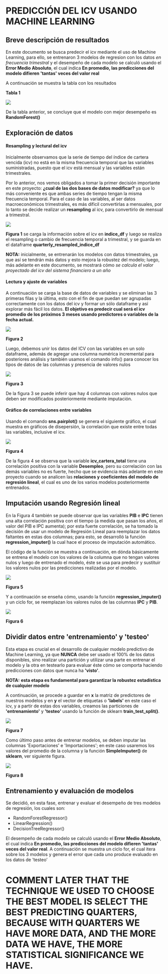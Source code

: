 # PREDICCIÓN DEL ICV USANDO MACHINE LEARNING  

## Breve descripción de resultados

En este documento se busca predecir el icv mediante el uso de Machine Learning, para ello, se entrenaron 3 modelos de regresion con los datos *en frecuencia trimestral* y el desempeño de cada modelo se calculó usando el **Error Medio Absoluto**, el cual indica **En promedio, las predicciones del modelo difieren 'tantas' veces del valor real**

A continuación se muestra la tabla con los resultados

**Tabla 1**

![](figuras_y_tablas/Tabla_1.PNG)

De la tabla anterior, se concluye que el modelo con mejor desempeño es **RandomForest()**

## Exploración de datos

#### Resampling y lectural del icv

Inicialmente observamos que la serie de tiempo del índice de cartera vencida (icv) no está en la misma frecuencia temporal que las variables suministradas, puesto que el icv está mensual y las variables están trimestrales.

Por lo anterior, nos vemos obligados a tomar la primer decisión importante en este proyecto: **¿cual de las dos bases de datos modificar?** ya que lo más conveniente es que ambas series de tiempo tengan la misma frecuencia temporal. Para el caso de las variables, al ser datos macroeconómicos trimestrales, es más dificil convertirlas a mensuales, por lo tanto se decide realizar un **resampling** al icv, para convertirlo de mensual a trimestral. 

![](figuras_y_tablas/figura_1.PNG)

**Figura 1** se carga la información sobre el icv en **indice_df** y luego se realiza el resampling o cambio de frecuencia temporal a trimestral, y se guarda en el dataframe **quarterly_resampled_indice_df**

**NOTA:** inicialmente, se entrenarán los modelos con datos trimestrales, ya que así se tendrán más datos y esto mejora la robustez del modelo; luego, más adelante en este documento, se mostrará cómo *se calcula el valor proyectado del icv del sistema financiero a un año* 

#### Lectura y ajuste de variables

A continuación se carga la base de datos de variables y se eliminan las 3 primeras filas y la última, esto con el fin de que puedan ser agrupadas correctamente con los datos del icv y formar un sólo dataframe y así explorar más fácil los datos. 
**El objetivo es predecir cual será el icv promedio de los próximos 3 meses usando predictores o variables de la fecha actual.**

![](figuras_y_tablas/Figura_2.PNG)

**Figura 2**

Luego, debemos unir los datos del ICV con las variables en un solo dataframe, además de agregar una columna numérica incremental para posteriores análisis y también usamos el comando info() para conocer los tipos de datos de las columnas y presencia de valores nulos

![](figuras_y_tablas/Figura_3.PNG)

**Figura 3**

De la figura 3 se puede inferir que hay 4 columnas con valores nulos que deben ser modificados posteriormente mediante imputación. 

#### Gráfico de correlaciones entre variables 

Usando el comando **sns.pairplot()** se genera el siguiente gráfico, el cual muestra en gráficos de disepersión, la correlación que existe entre todas las variables, inclusive el icv. 

![](figuras_y_tablas/Figura_4.png)

**Figura 4** 

De la figura 4 se observa que la variable **icv_cartera_total** tiene una correlación positiva con la variable **Desempleo**, pero su correlación con las demás variables no es fuerte, hecho que se evidencia más adelante en este proyecto cuando se analicen las **relaciones y coeficientes del modelo de regresión lineal**, el cual es uno de los varios modelos posteriormente entrenados. 



## Imputación usando Regresión lineal 

En la Figura 4 también se puede observar que las variables **PIB** e **IPC** tienen una alta correlación positiva con el tiempo (a medida que pasan los años, el valor del PIB e IPC aumenta); por esta fuerte correlación, se ha tomado la decisión de usar un modelo de Regresión Lineal para reemplazar los datos faltantes en estas dos columnas; para esto, se desarrolló la función **regression_imputer()** la cual hace el proceso de imputación automático. 

El código de la función se muestra a continuación, en dónda básicamente se entrena el modelo con los valores de la columna que no tengan valores nulos y luego de entrenado el modelo, éste se usa para predecir y sustituir los valores nulos por las predicciones realizadas por el modelo. 

![](figuras_y_tablas/Figura_5.png)

**Figura 5**

Y a continuación se enseña cómo, usando la función **regression_imputer()** y un ciclo for, se reemplazan los valores nulos de las columnas **IPC** y **PIB**.

![](figuras_y_tablas/Figura_6.png)

**Figura 6** 

## Dividir datos entre 'entrenamiento' y 'testeo'

Esta etapa es crucial en el desarrollo de cualquier modelo predictivo de Machine Learning, ya que **NUNCA** debe ser usado el 100% de los datos disponibles, sino realizar una partición y utilizar una parte en entrenar el modelo y la otra en testearlo para evaluar éste cómo se comporta haciendo predicciones con datos que nunca ha **'visto'**.

**NOTA:** **esta etapa es fundamental para garantizar la robustez estadística de cualquier modelo**

A continuación, se procede a guardar en **x** la matriz de predictores de nuestros modelos y en **y** el vector de etiquetas o **'labels'** en este caso el icv, y a partir de estas dos variables, creamos las particiones de **'entrenamiento'** y **'testeo'** usando la función de sklearn **train_test_split()**.

![](figuras_y_tablas/Figura_7.png)

**Figura 7** 

Como último paso antes de entrenar modelos, se deben imputar las columnas 'Exportaciones' e 'Importaciones'; en este caso usaremos los valores del promedio de la columna y la función **SimpleImputer()** de **sklearn**, ver siguiente figura.

![](figuras_y_tablas/Figura_8.png)

**Figura 8**


## Entrenamiento y evaluación de modelos

Se decidió, en esta fase, entrenar y evaluar el desempeño de tres modelos de regresión, los cuales son:
* RandomForestRegressor()
* LinearRegression()
* DecisionTreeRegressor()

El desempeño de cada modelo se calculó usando el **Error Medio Absoluto**, el cual indica **En promedio, las predicciones del modelo difieren 'tantas' veces del valor real**. A continuación se muestra un ciclo for, el cual itera sobre los 3 modelos y genera el error que cada uno produce evaluado en los datos de 'testeo'





















# COMMENT LATER THAT THE TECHNIQUE WE USED TO CHOOSE THE BEST MODEL IS SELECT THE BEST PREDICTING QUARTERS, BECAUSE WITH QUARTERS WE HAVE MORE DATA, AND THE MORE DATA WE HAVE, THE MORE STATISTICAL SIGNIFICANCE WE HAVE. 